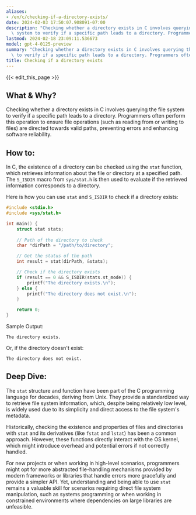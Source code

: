 ```yaml
---
aliases:
- /en/c/checking-if-a-directory-exists/
date: 2024-02-03 17:50:07.908091-07:00
description: "Checking whether a directory exists in C involves querying the file\
  \ system to verify if a specific path leads to a directory. Programmers often perform\u2026"
lastmod: 2024-02-18 23:09:11.536673
model: gpt-4-0125-preview
summary: "Checking whether a directory exists in C involves querying the file system\
  \ to verify if a specific path leads to a directory. Programmers often perform\u2026"
title: Checking if a directory exists
---
```


{{< edit_this_page >}}

## What & Why?

Checking whether a directory exists in C involves querying the file system to verify if a specific path leads to a directory. Programmers often perform this operation to ensure file operations (such as reading from or writing to files) are directed towards valid paths, preventing errors and enhancing software reliability.

## How to:

In C, the existence of a directory can be checked using the `stat` function, which retrieves information about the file or directory at a specified path. The `S_ISDIR` macro from `sys/stat.h` is then used to evaluate if the retrieved information corresponds to a directory.

Here is how you can use `stat` and `S_ISDIR` to check if a directory exists:

```c
#include <stdio.h>
#include <sys/stat.h>

int main() {
    struct stat stats;
    
    // Path of the directory to check
    char *dirPath = "/path/to/directory";

    // Get the status of the path
    int result = stat(dirPath, &stats);

    // Check if the directory exists
    if (result == 0 && S_ISDIR(stats.st_mode)) {
        printf("The directory exists.\n");
    } else {
        printf("The directory does not exist.\n");
    }

    return 0;
}
```

Sample Output:
```
The directory exists.
```

Or, if the directory doesn't exist:
```
The directory does not exist.
```

## Deep Dive:

The `stat` structure and function have been part of the C programming language for decades, deriving from Unix. They provide a standardized way to retrieve file system information, which, despite being relatively low level, is widely used due to its simplicity and direct access to the file system's metadata.

Historically, checking the existence and properties of files and directories with `stat` and its derivatives (like `fstat` and `lstat`) has been a common approach. However, these functions directly interact with the OS kernel, which might introduce overhead and potential errors if not correctly handled.

For new projects or when working in high-level scenarios, programmers might opt for more abstracted file-handling mechanisms provided by modern frameworks or libraries that handle errors more gracefully and provide a simpler API. Yet, understanding and being able to use `stat` remains a valuable skill for scenarios requiring direct file system manipulation, such as systems programming or when working in constrained environments where dependencies on large libraries are unfeasible.
